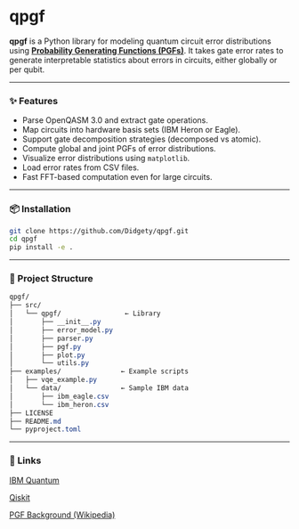 # qpgf

**qpgf** is a Python library for modeling quantum circuit error distributions using [**Probability Generating Functions (PGFs)**](https://en.wikipedia.org/wiki/Probability-generating_function). It takes gate error rates to generate interpretable statistics about errors in circuits, either globally or per qubit.

---

### ✨ Features

- Parse OpenQASM 3.0 and extract gate operations.
- Map circuits into hardware basis sets (IBM Heron or Eagle).
- Support gate decomposition strategies (decomposed vs atomic).
- Compute global and joint PGFs of error distributions.
- Visualize error distributions using `matplotlib`.
- Load error rates from CSV files.
- Fast FFT-based computation even for large circuits.

---

### 📦 Installation

```bash
git clone https://github.com/Didgety/qpgf.git
cd qpgf
pip install -e .
```

--- 
### 📂 Project Structure

```css
qpgf/
├── src/
│   └── qpgf/                ← Library
│       ├── __init__.py
│       ├── error_model.py
│       ├── parser.py
│       ├── pgf.py
│       ├── plot.py
│       └── utils.py
├── examples/               ← Example scripts
│   ├── vqe_example.py
│   └── data/               ← Sample IBM data
│       ├── ibm_eagle.csv
│       └── ibm_heron.csv
├── LICENSE
├── README.md
└── pyproject.toml
```

--- 
### 🔗 Links

[IBM Quantum](https://quantum.ibm.com/)

[Qiskit](https://qiskit.org/)

[PGF Background (Wikipedia)](https://en.wikipedia.org/wiki/Probability-generating_function)